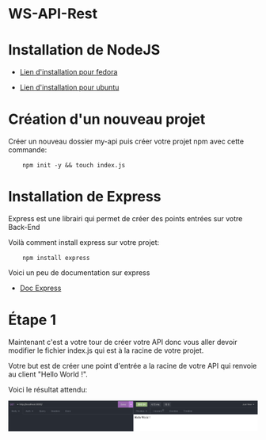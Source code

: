 # WS-API-Rest

Installation de NodeJS
===
* [Lien d'installation pour fedora](https://developer.fedoraproject.org/tech/languages/nodejs/nodejs.html)

* [Lien d'installation pour ubuntu](https://www.digitalocean.com/community/tutorials/how-to-install-node-js-on-ubuntu-20-04)

Création d'un nouveau projet
===
Créer un nouveau dossier my-api puis créer votre projet npm avec cette commande:

```node
    npm init -y && touch index.js
```

Installation de Express
===
Express est une librairi qui permet de créer des points entrées sur votre Back-End

Voilà comment install express sur votre projet:
```node
    npm install express
```

Voici un peu de documentation sur express
* [Doc Express](https://expressjs.com/)

Étape 1
===

Maintenant c'est a votre tour de créer votre API donc vous aller devoir modifier le fichier index.js qui est à la racine de votre projet.

Votre but est de créer une point d'entrée a la racine de votre API qui renvoie au client "Hello World !".

Voici le résultat attendu:

![Objectif](https://github.com/Nilex-x/WS-API-Rest/blob/main/Images/Step1.png)
